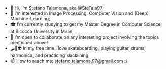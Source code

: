 - 👋 Hi, I’m Stefano Talamona, aka @SteTala97;
- 👾 I’m interested in Image Processing, Computer Vision and (Deep) Machine-Learning;
- 🎓 I’m currently studying to get my Master Degree in Computer Science at Bicocca University in Milan;
- 💞️ I’m open to collaborate on any interesting project involving the topics mentioned above!
- 🛹🎸👽 In my free time I love skateboarding, playing guitar, drums, harmonica, and practicing slacklining;
- 📫 How to reach me: stefano.talamona.97@gmail.com :) 
